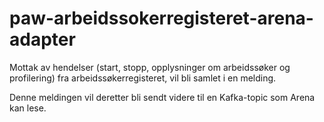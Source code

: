 # paw-arbeidssokerregisteret-arena-adapter

Mottak av hendelser (start, stopp, opplysninger om arbeidssøker og profilering) fra arbeidssøkerregisteret, vil bli samlet i en melding.

Denne meldingen vil deretter bli sendt videre til en Kafka-topic som Arena kan lese.
